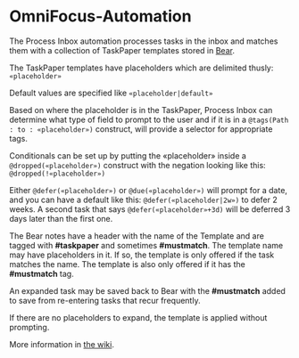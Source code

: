 # OmniFocus-Automation

The Process Inbox automation processes tasks in the inbox and matches them with a collection of TaskPaper templates stored in [Bear](https://bear.app).

The TaskPaper templates have placeholders which are delimited thusly: `«placeholder»`

Default values are specified like `«placeholder|default»`

Based on where the placeholder is in the TaskPaper, Process Inbox can determine what type of field to prompt to the user and if it is in a `@tags(Path : to : «placeholder»)` construct, will provide a selector for appropriate tags.

Conditionals can be set up by putting the «placeholder» inside a `@dropped(«placeholder»)` construct with the negation looking like this: `@dropped(!«placeholder»)`

Either `@defer(«placeholder»)` or `@due(«placeholder»)` will prompt for a date, and you can have a default like this: `@defer(«placeholder|2w»)` to defer 2 weeks. A second task that says `@defer(«placeholder»+3d)` will be deferred 3 days later than the first one.

The Bear notes have a header with the name of the Template and are tagged with **#taskpaper** and sometimes **#mustmatch**. The template name may have placeholders in it. If so, the template is only offered if the task matches the name. The template is also only offered if it has the **#mustmatch** tag.

An expanded task may be saved back to Bear with the **#mustmatch** added to save from re-entering tasks that recur frequently.

If there are no placeholders to expand, the template is applied without prompting.

More information in [the wiki](https://github.com/cgarrigues/OmniFocus-Automation/wiki).
